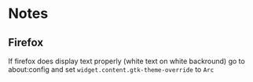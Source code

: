 # Notes 

## Firefox 
If firefox does display text properly (white text on white backround) go to about:config and set ``widget.content.gtk-theme-override`` to ``Arc``
